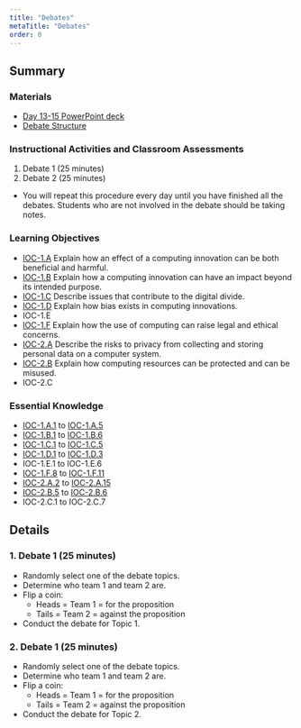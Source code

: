 ```yaml
---
title: "Debates"
metaTitle: "Debates"
order: 0
---
```


## Summary

### Materials

* [Day 13-15 PowerPoint deck](https://1drv.ms/w/s!AqsgsTyHBmRBj2Rk51DuSgVT_KtF?e=bvFvUB)
* <a href="/unit-4/day-13-15/debates">Debate Structure</a>

### Instructional Activities and Classroom Assessments

1. Debate 1 (25 minutes)
2. Debate 2 (25 minutes)

* You will repeat this procedure every day until you have finished all the debates. Students who are not involved in the debate should be taking notes.

### Learning Objectives

* [IOC-1.A](https://apcentral.collegeboard.org/pdf/ap-computer-science-principles-course-and-exam-description.pdf?course=ap-computer-science-principles#page=121) Explain how an effect of a computing innovation can be both beneficial and harmful.
* [IOC-1.B](https://apcentral.collegeboard.org/pdf/ap-computer-science-principles-course-and-exam-description.pdf?course=ap-computer-science-principles#page=122) Explain how a computing innovation can have an impact beyond its intended purpose.
* [IOC-1.C](https://apcentral.collegeboard.org/pdf/ap-computer-science-principles-course-and-exam-description.pdf?course=ap-computer-science-principles#page=123) Describe issues that contribute to the digital divide.
* [IOC-1.D](https://apcentral.collegeboard.org/pdf/ap-computer-science-principles-course-and-exam-description.pdf?course=ap-computer-science-principles#page=124) Explain how bias exists in computing innovations.
* IOC-1.E
* [IOC-1.F](https://apcentral.collegeboard.org/pdf/ap-computer-science-principles-course-and-exam-description.pdf?course=ap-computer-science-principles#page=126) Explain how the use of computing can raise legal and ethical concerns.
* [IOC-2.A](https://apcentral.collegeboard.org/pdf/ap-computer-science-principles-course-and-exam-description.pdf?course=ap-computer-science-principles#page=128) Describe the risks to privacy from collecting and storing personal data on a computer system.
* [IOC-2.B](https://apcentral.collegeboard.org/pdf/ap-computer-science-principles-course-and-exam-description.pdf?course=ap-computer-science-principles#page=130) Explain how computing resources can be protected and can be misused.
* IOC-2.C

### Essential Knowledge 

* [IOC-1.A.1](https://apcentral.collegeboard.org/pdf/ap-computer-science-principles-course-and-exam-description.pdf?course=ap-computer-science-principles#page=121) to [IOC-1.A.5](https://apcentral.collegeboard.org/pdf/ap-computer-science-principles-course-and-exam-description.pdf?course=ap-computer-science-principles#page=121)
* [IOC-1.B.1](https://apcentral.collegeboard.org/pdf/ap-computer-science-principles-course-and-exam-description.pdf?course=ap-computer-science-principles#page=122) to [IOC-1.B.6](https://apcentral.collegeboard.org/pdf/ap-computer-science-principles-course-and-exam-description.pdf?course=ap-computer-science-principles#page=122)
* [IOC-1.C.1](https://apcentral.collegeboard.org/pdf/ap-computer-science-principles-course-and-exam-description.pdf?course=ap-computer-science-principles#page=123) to [IOC-1.C.5](https://apcentral.collegeboard.org/pdf/ap-computer-science-principles-course-and-exam-description.pdf?course=ap-computer-science-principles#page=123)
* [IOC-1.D.1](https://apcentral.collegeboard.org/pdf/ap-computer-science-principles-course-and-exam-description.pdf?course=ap-computer-science-principles#page=124) to [IOC-1.D.3](https://apcentral.collegeboard.org/pdf/ap-computer-science-principles-course-and-exam-description.pdf?course=ap-computer-science-principles#page=124)
* IOC-1.E.1 to IOC-1.E.6
* [IOC-1.F.8](https://apcentral.collegeboard.org/pdf/ap-computer-science-principles-course-and-exam-description.pdf?course=ap-computer-science-principles#page=127) to [IOC-1.F.11](https://apcentral.collegeboard.org/pdf/ap-computer-science-principles-course-and-exam-description.pdf?course=ap-computer-science-principles#page=127)
* [IOC-2.A.2](https://apcentral.collegeboard.org/pdf/ap-computer-science-principles-course-and-exam-description.pdf?course=ap-computer-science-principles#page=128) to [IOC-2.A.15](https://apcentral.collegeboard.org/pdf/ap-computer-science-principles-course-and-exam-description.pdf?course=ap-computer-science-principles#page=129)
* [IOC-2.B.5](https://apcentral.collegeboard.org/pdf/ap-computer-science-principles-course-and-exam-description.pdf?course=ap-computer-science-principles#page=130) to [IOC-2.B.6](https://apcentral.collegeboard.org/pdf/ap-computer-science-principles-course-and-exam-description.pdf?course=ap-computer-science-principles#page=130)
* IOC-2.C.1 to IOC-2.C.7

## Details

### 1. Debate 1 (25 minutes)

* Randomly select one of the debate topics.
* Determine who team 1 and team 2 are.
* Flip a coin:
    * Heads = Team 1 = for the proposition
    * Tails = Team 2 = against the proposition
* Conduct the debate for Topic 1.

### 2. Debate 1 (25 minutes)

* Randomly select one of the debate topics.
* Determine who team 1 and team 2 are.
* Flip a coin:
    * Heads = Team 1 = for the proposition
    * Tails = Team 2 = against the proposition
* Conduct the debate for Topic 2.